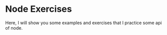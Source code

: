 # Node Exercises
Here, I will show you some examples and exercises that I practice some api of node.